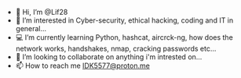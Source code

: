 - 👋 Hi, I’m @Lif28
- 👀 I’m interested in Cyber-security, ethical hacking, coding and IT in general...
- 💻️ I’m currently learning Python, hashcat, aircrck-ng, how does the network works, handshakes, nmap, cracking passwords etc...
- 👥️ I’m looking to collaborate on anything i'm intrested on...
- 📫 How to reach me IDK5577@proton.me


<!---
Lif28/Lif28 is a ✨ special ✨ repository because its `README.md` (this file) appears on your GitHub profile.
You can click the Preview link to take a look at your changes.
--->
